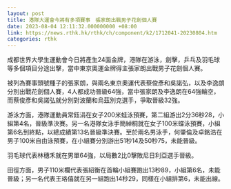 ```yaml
---
layout: post
title: 港隊大運會今將有多項賽事　張家朗出戰男子花劍個人賽
date: 2023-08-04 12:11:32.000000000 +08:00
link: https://news.rthk.hk/rthk/ch/component/k2/1712041-20230804.htm
categories: rthk
---
```


成都世界大學生運動會今日將產生24面金牌，港隊在游泳，劍擊，乒乓及羽毛球等多個項目分途出擊，當中東京奧運金牌得主張家朗出戰男子花劍個人賽。

被列為賽事頭號種子的張家朗，與兩名東京奧運代表蔡俊彥和吳諾弘，以及李逸朗分別出戰花劍個人賽，4人都成功晉級64強，當中張家朗及李逸朗在64強輪空，而蔡俊彥和吳諾弘就分別對波蘭和烏茲別克選手，爭取晉級32強。

游泳方面，港隊運動員常鈺涓在女子200米蛙泳預賽，第二組游出2分36秒28，小組第4名，晉級準決賽。另一名港隊女泳手簡綽桐就在女子100米蝶泳預賽，小組第6名到終點，以總成績第13名晉級準決賽。至於兩名男泳手，何肇倫及卓銘浩在男子100米自由泳預賽，在小組賽分別游出51秒14及50秒75，未能晉級。 

羽毛球代表林穗禾就在男單64強，以局數2比0擊敗尼日利亞選手晉級。

田徑方面，男子110米欄代表張紹衡在首輪小組賽跑出13秒89，小組第6名，未能晉級；另一名代表王珞僖就在另一組跑出14秒29，同樣在小組排第6，未能出線。
